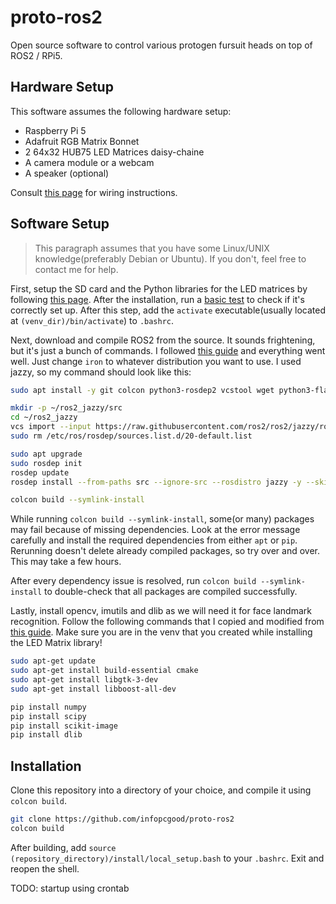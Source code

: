# proto-ros2
Open source software to control various protogen fursuit heads on top of ROS2 / RPi5.

## Hardware Setup
This software assumes the following hardware setup:
- Raspberry Pi 5
- Adafruit RGB Matrix Bonnet
- 2 64x32 HUB75 LED Matrices daisy-chaine
- A camera module or a webcam
- A speaker (optional)

Consult [this page](https://learn.adafruit.com/rgb-matrix-panels-with-raspberry-pi-5/wiring) for wiring instructions.

## Software Setup
> This paragraph assumes that you have some Linux/UNIX knowledge(preferably Debian or Ubuntu). If you don't, feel free to contact me for help.

First, setup the SD card and the Python libraries for the LED matrices by following [this page](https://learn.adafruit.com/rgb-matrix-panels-with-raspberry-pi-5/raspberry-pi-5-setup). After the installation, run a [basic test](https://learn.adafruit.com/rgb-matrix-panels-with-raspberry-pi-5/basic-test) to check if it's correctly set up. After this step, add the `activate` executable(usually located at `(venv_dir)/bin/activate`) to `.bashrc`.

Next, download and compile ROS2 from the source. It sounds frightening, but it's just a bunch of commands. I followed [this guide](https://forums.raspberrypi.com/viewtopic.php?t=361746) and everything went well. Just change `iron` to whatever distribution you want to use. I used jazzy, so my command should look like this:
```bash
sudo apt install -y git colcon python3-rosdep2 vcstool wget python3-flake8-docstrings python3-pip python3-pytest-cov python3-flake8-blind-except python3-flake8-builtins python3-flake8-class-newline python3-flake8-comprehensions python3-flake8-deprecated python3-flake8-import-order python3-flake8-quotes python3-pytest-repeat python3-pytest-rerunfailures python3-vcstools libx11-dev libxrandr-dev libasio-dev libtinyxml2-dev

mkdir -p ~/ros2_jazzy/src
cd ~/ros2_jazzy
vcs import --input https://raw.githubusercontent.com/ros2/ros2/jazzy/ros2.repos src
sudo rm /etc/ros/rosdep/sources.list.d/20-default.list

sudo apt upgrade
sudo rosdep init
rosdep update
rosdep install --from-paths src --ignore-src --rosdistro jazzy -y --skip-keys "fastcdr rti-connext-dds-6.0.1 urdfdom_headers python3-vcstool"

colcon build --symlink-install
```
While running `colcon build --symlink-install`, some(or many) packages may fail because of missing dependencies. Look at the error message carefully and install the required dependencies from either `apt` or `pip`. Rerunning doesn't delete already compiled packages, so try over and over. This may take a few hours.

After every dependency issue is resolved, run `colcon build --symlink-install` to double-check that all packages are compiled successfully.

Lastly, install opencv, imutils and dlib as we will need it for face landmark recognition. Follow the following commands that I copied and modified from [this guide](https://pyimagesearch.com/2017/05/01/install-dlib-raspberry-pi/). Make sure you are in the venv that you created while installing the LED Matrix library!
```bash
sudo apt-get update
sudo apt-get install build-essential cmake
sudo apt-get install libgtk-3-dev
sudo apt-get install libboost-all-dev

pip install numpy
pip install scipy
pip install scikit-image
pip install dlib
```

## Installation
Clone this repository into a directory of your choice, and compile it using `colcon build`.
```bash
git clone https://github.com/infopcgood/proto-ros2
colcon build
```
After building, add `source (repository_directory)/install/local_setup.bash` to your `.bashrc`. Exit and reopen the shell.

TODO: startup using crontab
